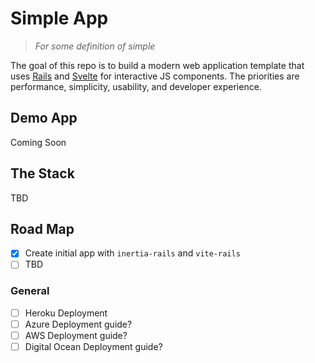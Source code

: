 # Simple App

> *For some definition of simple*

The goal of this repo is to build a modern web application template that uses [Rails] and [Svelte] for interactive JS components. The priorities are performance, simplicity, usability, and developer experience.

## Demo App
Coming Soon

## The Stack
TBD

## Road Map
- [x] Create initial app with `inertia-rails` and `vite-rails`
- [ ] TBD

### General
* [ ] Heroku Deployment
* [ ] Azure Deployment guide?
* [ ] AWS Deployment guide?
* [ ] Digital Ocean Deployment guide?

[Rails]:https://rubyonrails.org/
[PostgreSQL]:https://www.postgresql.org/
[Svelte]:https://svelte.dev/
[TailWindCSS]: https://tailwindcss.com/
[Vite]: https://vitejs.dev/
